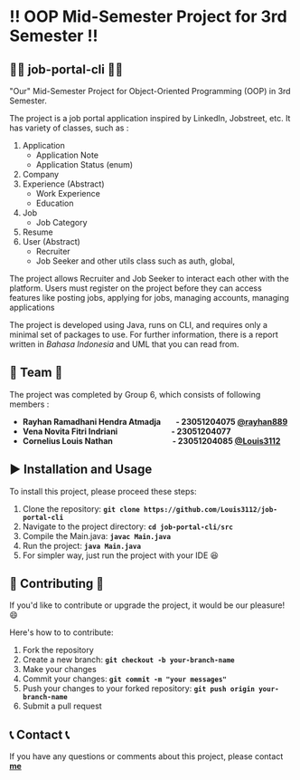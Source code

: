 # :bangbang: **OOP Mid-Semester Project for 3rd Semester**  :bangbang:

## :man_office_worker: **job-portal-cli** :man_office_worker:  
"Our" Mid-Semester Project for Object-Oriented Programming (OOP) in 3rd Semester.

The project is a job portal application inspired by LinkedIn, Jobstreet, etc. It has variety of classes, such as :       

1. Application
   - Application Note
   - Application Status (enum) 
2. Company
3. Experience (Abstract)
   - Work Experience 
   - Education
4. Job
   - Job Category
5. Resume
6. User (Abstract)
   - Recruiter
   - Job Seeker
  and other utils class such as auth, global,

The project allows Recruiter and Job Seeker to interact each other with the platform.
Users must register on the project before they can access features like posting jobs, applying for jobs, managing accounts, managing applications

The project is developed using Java, runs on CLI, and requires only a minimal set of packages to use.
For further information, there is a report written in *Bahasa Indonesia* and UML that you can read from.

## :busts_in_silhouette: **Team** :busts_in_silhouette:
The project was completed by Group 6, which consists of following members :

- **Rayhan Ramadhani Hendra Atmadja &nbsp; &nbsp; &nbsp; &nbsp;- 23051204075 [@rayhan889](https://github.com/rayhan889)**
- **Vena Novita Fitri Indriani  &emsp; &emsp; &emsp; &nbsp; &nbsp; &nbsp; &nbsp; &nbsp; &nbsp; - 23051204077**
- **Cornelius Louis Nathan  &emsp; &emsp; &emsp; &emsp; &nbsp; &nbsp; &nbsp; &nbsp; &nbsp; - 23051204085 [@Louis3112](https://github.com/Louis3112)**

## :arrow_forward: **Installation and Usage** 
To install this project, please proceed these steps:

1. Clone the repository: **`git clone https://github.com/Louis3112/job-portal-cli`**
2. Navigate to the project directory: **`cd job-portal-cli/src`**
3. Compile the Main.java: **`javac Main.java`**
4. Run the project: **`java Main.java`**
5. For simpler way, just run the project with your IDE :laughing:

## 	:bust_in_silhouette: **Contributing** :bust_in_silhouette:
If you'd like to contribute or upgrade the project, it would be our pleasure! :smile: 

Here's how to to contribute:
1. Fork the repository
2. Create a new branch: **`git checkout -b your-branch-name`**
3. Make your changes
4. Commit your changes: **`git commit -m "your messages"`** 
5. Push your changes to your forked repository: **`git push origin your-branch-name`**
6. Submit a pull request

## :telephone_receiver: **Contact** :telephone_receiver:

If you have any questions or comments about this project, please contact **[me](corneliuslouis3112@gmail.com)**
